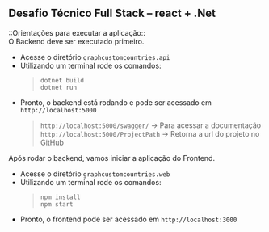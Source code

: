 ## Desafio Técnico Full Stack – react + .Net

::Orientações para executar a aplicação:: </br>
O Backend deve ser executado primeiro.

* Acesse o diretório `graphcustomcountries.api`
* Utilizando um terminal rode os comandos:
    > `dotnet build` </br>
    > `dotnet run`
* Pronto, o backend está rodando e pode ser acessado em `http://localhost:5000`
    > `http://localhost:5000/swagger/` -> Para acessar a documentação
    > `http://localhost:5000/ProjectPath` -> Retorna a url do projeto no GitHub

</hr>

Após rodar o backend, vamos iniciar a aplicação do Frontend.

* Acesse o diretório `graphcustomcountries.web`
* Utilizando um terminal rode os comandos:
    > `npm install` </br>
    > `npm start`
* Pronto, o frontend pode ser acessado em `http://localhost:3000`

